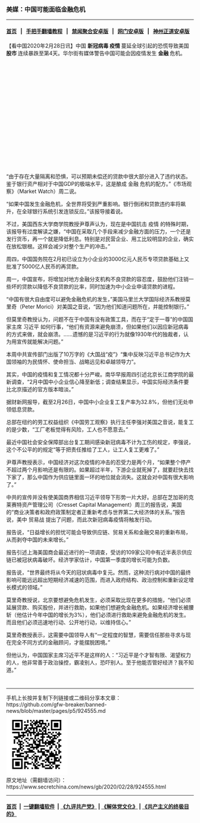 ### 美媒：中国可能面临金融危机
------------------------

#### [首页](https://github.com/gfw-breaker/banned-news/blob/master/README.md) &nbsp;&nbsp;|&nbsp;&nbsp; [手把手翻墙教程](https://github.com/gfw-breaker/guides/wiki) &nbsp;&nbsp;|&nbsp;&nbsp; [禁闻聚合安卓版](https://github.com/gfw-breaker/bn-android) &nbsp;&nbsp;|&nbsp;&nbsp; [网门安卓版](https://github.com/oGate2/oGate) &nbsp;&nbsp;|&nbsp;&nbsp; [神州正道安卓版](https://github.com/SzzdOgate/update) 



<div class="article_right" style="fone-color:#000">
 <p>
  【看中国2020年2月28日讯】中国
  <strong>
   <span href="https://www.secretchina.com/news/gb/tag/新冠病毒" target="_blank">
    新冠病毒
   </span>
   疫情
  </strong>
  蔓延全球引起的恐慌导致美国
  <strong>
   股市
  </strong>
  连续暴跌至第4天。华尔街有媒体警告中国可能会因疫情发生
  <strong>
   金融
  </strong>
  危机。
  <span id="hideid" name="hideid" style="color:red;display:none;">
   <span href="https://www.secretchina.com">
   </span>
  </span>
 </p>
 <div id="txt-mid1-t21-2017">
  <ins class="adsbygoogle" data-ad-client="ca-pub-1276641434651360" data-ad-slot="2451032099" style="display:inline-block;width:336px;height:280px">
  </ins>
  <div id="SC-22xxx">
  </div>
 </div>
 <p>
  “由于存在大量隔离和恐惧，可以预期未偿还的贷款中很大部分进入了违约状态。鉴于银行资产相对于中国GDP的极端水平，这是酿成
  <span href="https://www.secretchina.com/news/gb/tag/金融" target="_blank">
   金融
  </span>
  危机的配方。”《市场观察》（Market Watch）周二说。
  <span id="hideid" name="hideid" style="color:red;display:none;">
   <span href="https://www.secretchina.com">
   </span>
  </span>
 </p>
 <p>
  “如果中国发生金融危机，全世界将受到严重影响。银行倒闭和贷款违约率将飙升，在全球银行系统引发连锁反应。”该报导接着说。
 </p>
 <p>
  不过，美国西东大学商学院教授尹尊声认为，现在是中国抗击
  <span href="https://www.secretchina.com/news/gb/tag/疫情" target="_blank">
   疫情
  </span>
  的特殊时期，该报导有过度解读之嫌，“中国在采取几个手段来减少金融方面的压力，一个还是发行货币，再一个就是降低利息。特别是对民营企业、用工比较明显的企业，确实在放松银根。这样会减少对整个生产的冲击。”
 </p>
 <p>
  周四，中国国务院在2月初已设立为小企业的3000亿元人民币专项贷款基础上又批准了5000亿人民币的再贷款。
 </p>
 <p>
  周一，中国宣布，将增加对地方金融分支机构不良贷款的容忍度，鼓励他们注销一些坏的贷款以降低不良贷款的比率，同时加速为中小企业申请贷款的进程。
 </p>
 <p>
  “中国有很大自由度可以避免金融危机的发生，”美国马里兰大学国际经济系教授莫里奇（Peter Morici）对美国之音说，“因为他们知道问题所在，并能控制银行。”
 </p>
 <p>
  但莫里奇教授认为，问题不在于中国有没有政策工具，而在于“定于一尊”的中国国家主席
  <span href="https://www.secretchina.com/news/gb/tag/习近平" target="_blank">
   习近平
  </span>
  如何行事，“他们有资源来避免崩溃，但如果他们以因应新冠病毒的方式来做，就会崩溃。……遗憾的是习近平的行为就像1930年代的独裁者，认为用宣传就能解决问题。”
 </p>
 <p>
  本周中共宣传部门出版了10万字的《大国战“疫”》“集中反映习近平总书记作为大国领袖的为民情怀、使命担当、战略远见和卓越领导力”。
 </p>
 <p>
  其实，中国的疫情和复工情况都十分严峻。南华早报周四引述北京长江商学院的最新调查，“2月中国中小企业信心降至新低；调查结果显示，中国实际经济条件要比北京描述的官方版本暗淡。”
 </p>
 <p>
  据财新网报导，截至2月26日，中国中小企业复工复产率为32.8%，但他们无处申领低息贷款。
 </p>
 <p>
  总部在纽约的劳工权益组织《中国劳工观察》执行主任李强对美国之音说，能复工的是少数，“工厂老板觉得有风险，工人也不愿意去。”
 </p>
 <p>
  最近中国社会安全保障部出台复工期间感染新冠病毒不计为工伤的规定，李强说，这个不公平的的规定“等于把责任推给了工人，让工人复工更难了。”
 </p>
 <p>
  尹尊声教授表示，中国经济对这次疫情的冲击的忍受力是两个月，“如果整个停产不超过两个月影响还是有限的。如果超过半年，下游企业就死掉了，就要赶快去找下家了，那么中国作为供应链里面一环的地位就会消失。这就会对中国有很大影响了。”
 </p>
 <p>
  中共的宣传并没有使美国商界相信习近平领导下形势一片大好。总部在芝加哥的克莱赛特资产管理公司（Cresset Capital Management）周三的报告说，美国的“商业决策者和政府政策制定者正重新考虑与世界第二大经济体的关系。”报告说，美中
  <span href="https://www.secretchina.com/news/gb/tag/贸易战" target="_blank">
   贸易战
  </span>
  提出了问题，而此次新冠病毒疫情将触发行动。
 </p>
 <p>
  报告说，“日益增长的担忧可能会导致供应链、贸易关系和金融交易的重新布局，从而剥夺中国的未来增长。”
 </p>
 <p>
  报告引述上海美国商会最近进行的一项调查，受访的109家公司中有近半表示供应链已被冠状病毒破坏。经济学家估计，中国第一季度的增长可能为负数。
 </p>
 <p>
  报告说，“世界最终将从今天的冠状病毒中复元。然而，这种流行病对中国的最终影响可能远远超出短期经济减速的范围，而进入政府结构、政治控制和重新设定增长模式的领域。”
 </p>
 <p>
  莫里奇教授说，北京要想避免危机发生，必须采取比现在更多的措施，“他们必须延展贷款、购买股份，并进行救助，如果他们想避免金融危机。如果经济增长被腰斩（他估计今年中国的增长为3%），他们必须进行救助来避免金融危机的发生。而且他们必须迅速地行动、公开地行动，以维持信心。”
 </p>
 <p>
  莫里奇教授表示，这需要中国领导人有“一定程度的智慧，需要信任那些寻求与现在完全不同方式的金融顾问，才能摆脱困境。”
 </p>
 <p>
  但他认为，中国国家主席习近平不是这样的人：“习近平是个才智有限、渴望权力的人，他非常善于政治操控，霸凌别人，恐吓别人。至于他能否管好经济？我不知道。”
  <center>
   <div>
    <div id="txt-mid2-t22-2017" style="display: block;  max-height: 351px;  overflow: hidden;">
     <div id="SC-21xxx">
     </div>
     <ins class="adsbygoogle" data-ad-client="ca-pub-1276641434651360" data-ad-format="auto" data-ad-slot="4301710469" data-full-width-responsive="true" style="display:block">
     </ins>
    </div>
   </div>
  </center>
  <div style="padding-top:12px;">
  </div>
 </p>
</div>

<hr/>
手机上长按并复制下列链接或二维码分享本文章：<br/>
https://github.com/gfw-breaker/banned-news/blob/master/pages/p5/924555.md <br/>
<a href='https://github.com/gfw-breaker/banned-news/blob/master/pages/p5/924555.md'><img src='https://github.com/gfw-breaker/banned-news/blob/master/pages/p5/924555.md.png'/></a> <br/>
原文地址（需翻墙访问）：https://www.secretchina.com/news/gb/2020/02/28/924555.html


------------------------
#### [首页](https://github.com/gfw-breaker/banned-news/blob/master/README.md) &nbsp;|&nbsp; [一键翻墙软件](https://github.com/gfw-breaker/nogfw/blob/master/README.md) &nbsp;| [《九评共产党》](https://github.com/gfw-breaker/9ping.md/blob/master/README.md#九评之一评共产党是什么) | [《解体党文化》](https://github.com/gfw-breaker/jtdwh.md/blob/master/README.md) | [《共产主义的终极目的》](https://github.com/gfw-breaker/gczydzjmd.md/blob/master/README.md)


<img src='http://gfw-breaker.win/banned-news/pages/p5/924555.md' width='0px' height='0px'/>